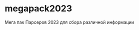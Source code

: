 # megapack2023
Мега пак Парсеров 2023 для сбора различной информации 
<picture>
  <source media="(prefers-color-scheme: dark)" srcset="https://telegra.ph/file/26b2b3a86174e0df3b5cd.jpg">

 <source media="(prefers-color-scheme: dark)" srcset="https://telegra.ph/file/85c84a52bb940968504d1.png">
 </picture>
